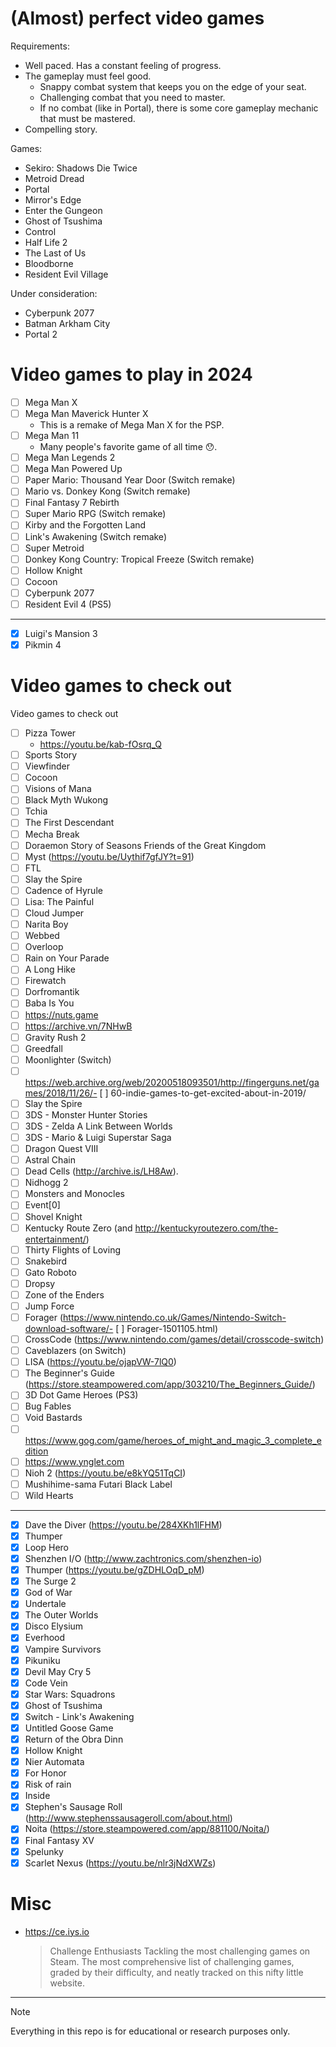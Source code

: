 # (Almost) perfect video games

Requirements:

- Well paced. Has a constant feeling of progress.
- The gameplay must feel good.
  - Snappy combat system that keeps you on the edge of your seat.
  - Challenging combat that you need to master.
  - If no combat (like in Portal), there is some core gameplay mechanic that must be mastered.
- Compelling story.

Games:

- Sekiro: Shadows Die Twice
- Metroid Dread
- Portal
- Mirror's Edge
- Enter the Gungeon
- Ghost of Tsushima
- Control
- Half Life 2
- The Last of Us
- Bloodborne
- Resident Evil Village

Under consideration:

- Cyberpunk 2077
- Batman Arkham City
- Portal 2

# Video games to play in 2024

- [ ] Mega Man X
- [ ] Mega Man Maverick Hunter X
  - This is a remake of Mega Man X for the PSP.
- [ ] Mega Man 11
  - Many people's favorite game of all time 😯.
- [ ] Mega Man Legends 2
- [ ] Mega Man Powered Up
- [ ] Paper Mario: Thousand Year Door (Switch remake)
- [ ] Mario vs. Donkey Kong (Switch remake)
- [ ] Final Fantasy 7 Rebirth
- [ ] Super Mario RPG (Switch remake)
- [ ] Kirby and the Forgotten Land
- [ ] Link's Awakening (Switch remake)
- [ ] Super Metroid
- [ ] Donkey Kong Country: Tropical Freeze (Switch remake)
- [ ] Hollow Knight
- [ ] Cocoon
- [ ] Cyberpunk 2077
- [ ] Resident Evil 4 (PS5)

---

- [x] Luigi's Mansion 3
- [x] Pikmin 4

# Video games to check out

Video games to check out

- [ ] Pizza Tower
  - https://youtu.be/kab-fOsrq_Q
- [ ] Sports Story
- [ ] Viewfinder
- [ ] Cocoon
- [ ] Visions of Mana
- [ ] Black Myth Wukong
- [ ] Tchia
- [ ] The First Descendant
- [ ] Mecha Break
- [ ] Doraemon Story of Seasons Friends of the Great Kingdom
- [ ] Myst (https://youtu.be/Uythif7gfJY?t=91)
- [ ] FTL
- [ ] Slay the Spire
- [ ] Cadence of Hyrule
- [ ] Lisa: The Painful
- [ ] Cloud Jumper
- [ ] Narita Boy
- [ ] Webbed
- [ ] Overloop
- [ ] Rain on Your Parade
- [ ] A Long Hike
- [ ] Firewatch
- [ ] Dorfromantik
- [ ] Baba Is You
- [ ] https://nuts.game
- [ ] https://archive.vn/7NHwB
- [ ] Gravity Rush 2
- [ ] Greedfall
- [ ] Moonlighter (Switch)
- [ ] https://web.archive.org/web/20200518093501/http://fingerguns.net/games/2018/11/26/- [ ] 60-indie-games-to-get-excited-about-in-2019/
- [ ] Slay the Spire
- [ ] 3DS - Monster Hunter Stories
- [ ] 3DS - Zelda A Link Between Worlds
- [ ] 3DS - Mario & Luigi Superstar Saga
- [ ] Dragon Quest VIII
- [ ] Astral Chain
- [ ] Dead Cells (http://archive.is/LH8Aw).
- [ ] Nidhogg 2
- [ ] Monsters and Monocles
- [ ] Event[0]
- [ ] Shovel Knight
- [ ] Kentucky Route Zero (and http://kentuckyroutezero.com/the-entertainment/)
- [ ] Thirty Flights of Loving
- [ ] Snakebird
- [ ] Gato Roboto
- [ ] Dropsy
- [ ] Zone of the Enders
- [ ] Jump Force
- [ ] Forager (https://www.nintendo.co.uk/Games/Nintendo-Switch-download-software/- [ ] Forager-1501105.html)
- [ ] CrossCode (https://www.nintendo.com/games/detail/crosscode-switch)
- [ ] Caveblazers (on Switch)
- [ ] LISA (https://youtu.be/ojapVW-7lQ0)
- [ ] The Beginner's Guide (https://store.steampowered.com/app/303210/The_Beginners_Guide/)
- [ ] 3D Dot Game Heroes (PS3)
- [ ] Bug Fables
- [ ] Void Bastards
- [ ] https://www.gog.com/game/heroes_of_might_and_magic_3_complete_edition
- [ ] https://www.ynglet.com
- [ ] Nioh 2 (https://youtu.be/e8kYQ51TqCI)
- [ ] Mushihime-sama Futari Black Label
- [ ] Wild Hearts

---

- [x] Dave the Diver (https://youtu.be/284XKh1lFHM)
- [x] Thumper
- [x] Loop Hero
- [x] Shenzhen I/O (http://www.zachtronics.com/shenzhen-io)
- [x] Thumper (https://youtu.be/gZDHLOqD_pM)
- [x] The Surge 2
- [x] God of War
- [x] Undertale
- [x] The Outer Worlds
- [x] Disco Elysium
- [x] Everhood
- [x] Vampire Survivors
- [x] Pikuniku
- [x] Devil May Cry 5
- [x] Code Vein
- [x] Star Wars: Squadrons
- [x] Ghost of Tsushima
- [x] Switch - Link's Awakening
- [x] Untitled Goose Game
- [x] Return of the Obra Dinn
- [x] Hollow Knight
- [x] Nier Automata
- [x] For Honor
- [x] Risk of rain
- [x] Inside
- [x] Stephen's Sausage Roll (http://www.stephenssausageroll.com/about.html)
- [x] Noita (https://store.steampowered.com/app/881100/Noita/)
- [x] Final Fantasy XV
- [x] Spelunky
- [x] Scarlet Nexus (https://youtu.be/nlr3jNdXWZs)

# Misc

- https://ce.iys.io

  > Challenge Enthusiasts
  > Tackling the most challenging games on Steam.
  > The most comprehensive list of challenging games, graded by their difficulty, and neatly tracked on this nifty little website.

---

> [!NOTE]
> Everything in this repo is for educational or research purposes only.
